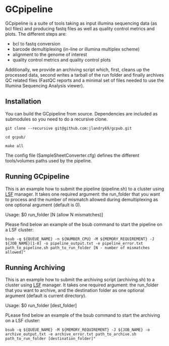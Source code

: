 GCpipeline
==========

GCpipeline is a suite of tools taking as input illumina sequencing data (as bcl files) and producing fastq files as well as quality control metrics and plots. 
The different steps are:
* bcl to fastq conversion
* barcode demultiplexing (in-line or illumina multiplex scheme)
* alignment to the genome of interest
* quality control metrics and quality control plots

Additionally, we provide an archiving script which, first, cleans up the processed data, second writes a tarball of the run folder and finally archives QC related files (FastQC reports and a minimal set of files needed to use the Illumina Sequencing Analysis viewer).  

Installation
------------

You can build the GCpipeline from source. Dependencies are included as submodules so you need to do a recursive clone. 

`git clone --recursive git@github.com:jlandry69/gcpub.git`

`cd gcpub/`

`make all`

The config file (SampleSheetConverter.cfg) defines the different tools/volumes paths used by the pipeline.

Running GCpipeline
------------------

This is an example how to submit the pipeline (pipeline.sh) to a cluster using [LSF](http://www-03.ibm.com/systems/platformcomputing/products/lsf/processmanager.html) manager. It takes one required argument: the run_folder that you want to process and the number of mismatch allowed during demultiplexing as one optional argument (default is 0).

Usage: $0 run_folder [N (allow N mismatches)]

Please find below an example of the bsub command to start the pipeline on a LSF cluster:
```
bsub -q ${QUEUE_NAME} -n ${NUMBER_CPU} -M ${MEMORY_REQUIREMENT} -J ${JOB_NAME}[1-8] -o pipeline_output.txt -e pipeline_error.txt path_to_pipeline.sh path_to_run_folder [N - number of mismatches allowed]"
```
Running Archiving
-----------------

This is an example how to submit the archiving script (archiving.sh) to a cluster using [LSF](http://www-03.ibm.com/systems/platformcomputing/products/lsf/processmanager.html) manager. It takes one required argument: the run_folder that you want to archive, and the destination folder as one optional argument (default is current directory).

Usage: $0 run_folder [dest_folder]

PLease find below an example of the bsub command to start the archiving on a LSF cluster:
```
bsub -q ${QUEUE_NAME} -M ${MEMORY_REQUIREMENT} -J ${JOB_NAME} -o archive_output.txt -e archive_error.txt path_to_archive.sh path_to_run_folder [destination_folder]"
```

